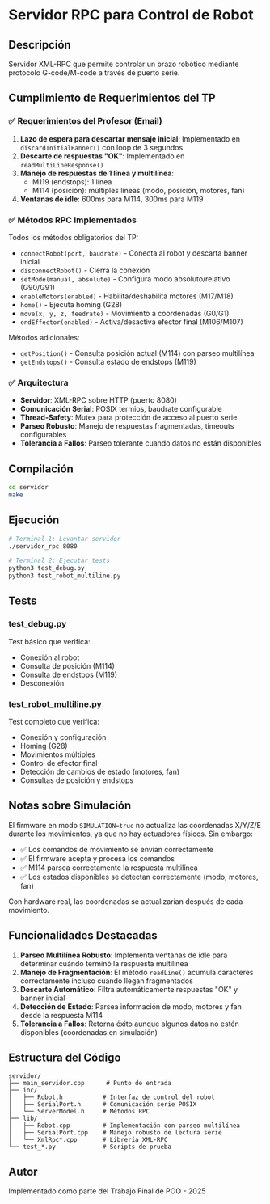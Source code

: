 # Servidor RPC para Control de Robot

## Descripción

Servidor XML-RPC que permite controlar un brazo robótico mediante protocolo G-code/M-code a través de puerto serie.

## Cumplimiento de Requerimientos del TP

### ✅ Requerimientos del Profesor (Email)

1. **Lazo de espera para descartar mensaje inicial**: Implementado en `discardInitialBanner()` con loop de 3 segundos
2. **Descarte de respuestas "OK"**: Implementado en `readMultiLineResponse()` 
3. **Manejo de respuestas de 1 línea y multilínea**:
   - M119 (endstops): 1 línea
   - M114 (posición): múltiples líneas (modo, posición, motores, fan)
4. **Ventanas de idle**: 600ms para M114, 300ms para M119

### ✅ Métodos RPC Implementados

Todos los métodos obligatorios del TP:

- `connectRobot(port, baudrate)` - Conecta al robot y descarta banner inicial
- `disconnectRobot()` - Cierra la conexión
- `setMode(manual, absolute)` - Configura modo absoluto/relativo (G90/G91)
- `enableMotors(enabled)` - Habilita/deshabilita motores (M17/M18)
- `home()` - Ejecuta homing (G28)
- `move(x, y, z, feedrate)` - Movimiento a coordenadas (G0/G1)
- `endEffector(enabled)` - Activa/desactiva efector final (M106/M107)

Métodos adicionales:

- `getPosition()` - Consulta posición actual (M114) con parseo multilínea
- `getEndstops()` - Consulta estado de endstops (M119)

### ✅ Arquitectura

- **Servidor**: XML-RPC sobre HTTP (puerto 8080)
- **Comunicación Serial**: POSIX termios, baudrate configurable
- **Thread-Safety**: Mutex para protección de acceso al puerto serie
- **Parseo Robusto**: Manejo de respuestas fragmentadas, timeouts configurables
- **Tolerancia a Fallos**: Parseo tolerante cuando datos no están disponibles

## Compilación

```bash
cd servidor
make
```

## Ejecución

```bash
# Terminal 1: Levantar servidor
./servidor_rpc 8080

# Terminal 2: Ejecutar tests
python3 test_debug.py
python3 test_robot_multiline.py
```

## Tests

### test_debug.py
Test básico que verifica:
- Conexión al robot
- Consulta de posición (M114)
- Consulta de endstops (M119)
- Desconexión

### test_robot_multiline.py
Test completo que verifica:
- Conexión y configuración
- Homing (G28)
- Movimientos múltiples
- Control de efector final
- Detección de cambios de estado (motores, fan)
- Consultas de posición y endstops

## Notas sobre Simulación

El firmware en modo `SIMULATION=true` no actualiza las coordenadas X/Y/Z/E durante los movimientos, ya que no hay actuadores físicos. Sin embargo:

- ✅ Los comandos de movimiento se envían correctamente
- ✅ El firmware acepta y procesa los comandos
- ✅ M114 parsea correctamente la respuesta multilínea
- ✅ Los estados disponibles se detectan correctamente (modo, motores, fan)

Con hardware real, las coordenadas se actualizarían después de cada movimiento.

## Funcionalidades Destacadas

1. **Parseo Multilínea Robusto**: Implementa ventanas de idle para determinar cuándo terminó la respuesta multilínea
2. **Manejo de Fragmentación**: El método `readLine()` acumula caracteres correctamente incluso cuando llegan fragmentados
3. **Descarte Automático**: Filtra automáticamente respuestas "OK" y banner inicial
4. **Detección de Estado**: Parsea información de modo, motores y fan desde la respuesta M114
5. **Tolerancia a Fallos**: Retorna éxito aunque algunos datos no estén disponibles (coordenadas en simulación)

## Estructura del Código

```
servidor/
├── main_servidor.cpp      # Punto de entrada
├── inc/
│   ├── Robot.h           # Interfaz de control del robot
│   ├── SerialPort.h      # Comunicación serie POSIX
│   └── ServerModel.h     # Métodos RPC
├── lib/
│   ├── Robot.cpp         # Implementación con parseo multilínea
│   ├── SerialPort.cpp    # Manejo robusto de lectura serie
│   └── XmlRpc*.cpp       # Librería XML-RPC
└── test_*.py             # Scripts de prueba
```

## Autor

Implementado como parte del Trabajo Final de POO - 2025
